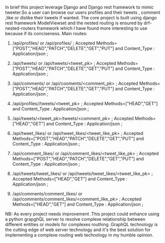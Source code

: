 


In brief this project leverage Django and Django rest framework to mimic tweeter.So a user can browse our users profiles and their tweets , comment ,like or dislike their tweets 
if wanted.
The core project is built using django rest framework ModelViewset and the nested routing is ensured by drf-nested-routers framework which I have found more interesting to use 
because if its conciseness.
Main routes:

1. /api/profiles/  or /api/profiles/<pk> ; Accepted Methods=["POST","HEAD","PATCH","DELETE","GET","PUT"] and Content_Type : Application/json ;

2. /api/tweets/ or  /api/tweets/<tweet_pk> ; Accepted Methods=["POST","HEAD","PATCH","DELETE","GET","PUT"] and Content_Type : Application/json ;

3. /api/comments/ or /api/cooments/<comment_pk> ; Accepted Methods=["POST","HEAD","PATCH","DELETE","GET","PUT"] and Content_Type : Application/json ;

3. /api/profiles/<pk>/tweets/<tweet_pk> ; Accepted Methods=["HEAD","GET"] and Content_Type : Application/json ;

4. /api/tweets/<tweet_pk>/tweets/<comment_pk> ; Accepted Methods=["HEAD","GET"] and Content_Type : Application/json ;

5. /api/tweet_likes/ or /api/tweet_likes/<tweet_like_pk> ; Accepted Methods=["POST","HEAD","PATCH","DELETE","GET","PUT"] and Content_Type : Application/json ;
  
6. /api/comment_likes/ or /api/comment_likes/<tweet_like_pk> ; Accepted Methods=["POST","HEAD","PATCH","DELETE","GET","PUT"] and Content_Type : Application/json ;
  
7. /api/tweets/tweet_likes/ or /api/tweets/tweet_likes/<tweet_like_pk> ; Accepted Methods=["HEAD","GET"] and Content_Type : Application/json ;
  
8. /api/comments/comment_likes/ or /api/comments/comment_likes/<comment_like_pk> ; Accepted Methods=["HEAD","GET"] and Content_Type : Application/json ;
  
  
 NB: As every project needs improvement .This project could enhance using a python grapghQL server to resolve complexe relationship between different entities or models for 
complexes routhing .GraphQL technology is the cutting edge of web server technology and it's the best solution for implementing a complexe routing web technology in my humble
opinion.
